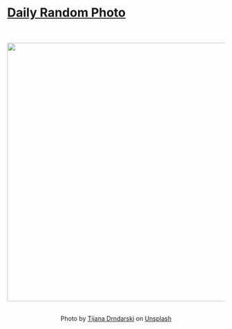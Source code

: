 # [Daily Random Photo](https://www.dailyrandomphoto.com/)

<div align="center">
  <br>
  <br>
  <a href="https://www.dailyrandomphoto.com/p/2022/2022-03-28/"><img src="https://images.unsplash.com/photo-1588413333412-82148535db53?crop=entropy&cs=tinysrgb&fit=max&fm=jpg&ixid=Mnw3NzUwOHwwfDF8cmFuZG9tfHx8fHx8fHx8MTY0ODQyNzMwMw&ixlib=rb-1.2.1&q=80&w=1080" width="600px"></a>
  <br>
  <br>
  <p class="has-text-grey">Photo by <a href="https://unsplash.com/@izgubljenausvemiru?utm_source=Daily%20Random%20Photo&amp;utm_medium=referral" target="_blank" rel="noopener noreferrer">Tijana Drndarski</a> on <a href="https://unsplash.com/photos/Bb8_yBkb_6E?utm_source=Daily%20Random%20Photo&amp;utm_medium=referral" target="_blank" rel="noopener noreferrer">Unsplash</a></p>
</div>
